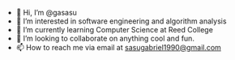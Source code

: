 - 👋 Hi, I’m @gasasu
- 👀 I’m interested in software engineering and algorithm analysis
- 🌱 I’m currently learning Computer Science at Reed College
- 💞️ I’m looking to collaborate on anything cool and fun.
- 📫 How to reach me via email at sasugabriel1990@gmail.com

<!---
gasasu/gasasu is a ✨ special ✨ repository because its `README.md` (this file) appears on your GitHub profile.
You can click the Preview link to take a look at your changes.
--->
